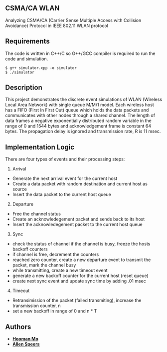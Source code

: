 ## CSMA/CA WLAN

Analyzing CSMA/CA (Carrier Sense Multiple Access with Collision Avoidance) Protocol in IEEE 802.11 WLAN protocol


## Requirements

The code is written in C++/C so G++/GCC compiler is required to run the code and simulation.

```
$ g++ simulator.cpp -o simulator
$ ./simulator
```

## Description

This project demonstrates the discrete event simulations of WLAN (Wireless Local Area Network) with single queue M/M/1 model. Each wireless host has a FIFO (First In First Out) queue which holds the data packets and communicates with other nodes through a shared channel. The length of data frames a negative exponentially distributed random variable in the range of 0 and 1544 bytes and acknowledgement frame is constant 64 bytes. The propagation delay is ignored and transmission rate, R is 11 msec.

## Implementation Logic

There are four types of events and their processing steps: 

1. Arrival
  * Generate the next arrival event for the current host
  * Create a data packet with random destination and current host as source
  * Insert the data packet to the current host queue
  
2. Departure  
  * Free the channel status
  * Create an acknowledegement packet and sends back to its host
  * Insert the acknowledegement packet to the current host queue

3. Sync
  * check the status of channel if the channel is busy, freeze the hosts backoff counters
  * if channel is free, decrement the counters
  * reached zero counter, create a new departure event to transmit the packet, mark the channel busy
  * while transmitting, create a new timeout event 
  * generate a new backoff counter for the current host (reset queue)
  * create next sync event and update sync time by adding .01 msec
  
4. Timeout 
  * Retransimission of the packet (failed transmiting), increase the transmission counter, n
  * set a new backoff in range of 0 and n * T
  
## Authors

* [**Hooman Mo**](https://github.com/hooman96)
* [**Allen Speers**](https://github.com/atspeers)
